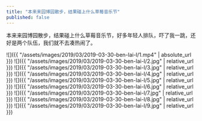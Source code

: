 ```yaml
---
title: "本来来园博园散步，结果碰上什么草莓音乐节"
published: false
---
```

本来来园博园散步，结果碰上什么草莓音乐节，好多年轻人排队，吓了我一跳，还好是两个队伍，我们就不去凑热闹了。



![]({{ "/assets/images/2019/03/2019-03-30-ben-lai-l/1.mp4" | absolute_url }})
![]({{ "/assets/images/2019/03/2019-03-30-ben-lai-l/2.jpg" | relative_url }})
![]({{ "/assets/images/2019/03/2019-03-30-ben-lai-l/3.jpg" | relative_url }})
![]({{ "/assets/images/2019/03/2019-03-30-ben-lai-l/4.jpg" | relative_url }})
![]({{ "/assets/images/2019/03/2019-03-30-ben-lai-l/5.jpg" | relative_url }})
![]({{ "/assets/images/2019/03/2019-03-30-ben-lai-l/6.jpg" | relative_url }})
![]({{ "/assets/images/2019/03/2019-03-30-ben-lai-l/7.jpg" | relative_url }})
![]({{ "/assets/images/2019/03/2019-03-30-ben-lai-l/8.jpg" | relative_url }})
![]({{ "/assets/images/2019/03/2019-03-30-ben-lai-l/9.jpg" | relative_url }})

